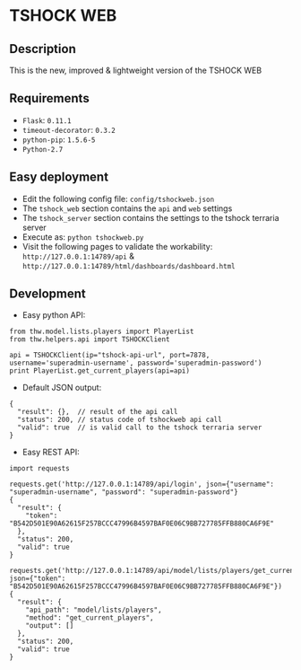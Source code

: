 # TSHOCK WEB

## Description
This is the new, improved & lightweight version of the TSHOCK WEB

## Requirements
* `Flask`: `0.11.1`
* `timeout-decorator`: `0.3.2`
* `python-pip`: `1.5.6-5`
* `Python-2.7`

## Easy deployment
* Edit the following config file: `config/tshockweb.json`
* The `tshock_web` section contains the `api` and `web` settings
* The `tshock_server` section contains the settings to the tshock terraria server
* Execute as: `python tshockweb.py`
* Visit the following pages to validate the workability: `http://127.0.0.1:14789/api` & `http://127.0.0.1:14789/html/dashboards/dashboard.html`

## Development
* Easy python API:
```
from thw.model.lists.players import PlayerList
from thw.helpers.api import TSHOCKClient

api = TSHOCKClient(ip="tshock-api-url", port=7878, username='superadmin-username', password='superadmin-password')
print PlayerList.get_current_players(api=api)
```

* Default JSON output:
```
{
  "result": {},  // result of the api call
  "status": 200, // status code of tshockweb api call
  "valid": true  // is valid call to the tshock terraria server
}
```

* Easy REST API: 
```
import requests

requests.get('http://127.0.0.1:14789/api/login', json={"username": "superadmin-username", "password": "superadmin-password"}
{
  "result": {
    "token": "B542D501E90A62615F257BCCC47996B4597BAF0E06C9BB727785FFB880CA6F9E"
  }, 
  "status": 200, 
  "valid": true
}

requests.get('http://127.0.0.1:14789/api/model/lists/players/get_current_players', json={"token": "B542D501E90A62615F257BCCC47996B4597BAF0E06C9BB727785FFB880CA6F9E"})
{
  "result": {
    "api_path": "model/lists/players", 
    "method": "get_current_players", 
    "output": []
  }, 
  "status": 200, 
  "valid": true
}


```
